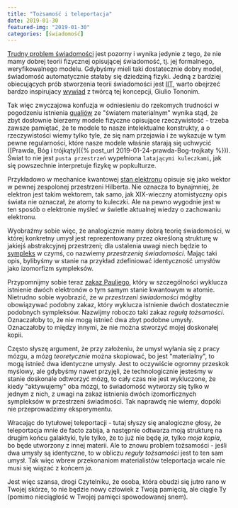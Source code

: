 ```yaml
---
title: "Tożsamość i teleportacja"
date: 2019-01-30
featured-img: "2019-01-30"
categories: [świadomość]
---
```


[Trudny problem świadomości][wiki-hard_problem] jest pozorny i wynika jedynie z tego, że nie mamy dobrej teorii fizycznej opisującej świadomość, tj. jej formalnego, weryfikowalnego modelu. Gdybyśmy mieli taki dostatecznie dobry model, świadomość automatycznie stałaby się dziedziną fizyki. Jedną z bardziej obiecujących prób stworzenia teorii świadomości jest [IIT][wiki-iit], warto obejrzeć bardzo inspirujacy [wywiad][yt-tononi] z twórcą tej koncepcji, Giulio Tononim. 

Tak więc zwyczajowa konfuzja w odniesieniu do rzekomych trudności w pogodzeniu istnienia [qualiów][wiki-qualia] ze "światem materialnym" wynika stąd, że zbyt dosłownie bierzemy modele fizyczne opisujące rzeczywistość - trzeba zawsze pamiętać, że te modele to nasze intelektualne konstrukty, a o rzeczywistości wiemy tylko tyle, że się nam przejawia i że wykazuje w tym pewne regularności, które nasze modele właśnie starają się uchwycić ([Prawda, Bóg i trójkąty]({% post_url 2019-01-24-prawda-Bog-trojkaty %})). Świat to nie jest ``pusta przestrzeń`` wypełniona ``latającymi kuleczkami``, jak się powszechnie interpretuje fizykę w popkulturze.

Przykładowo w mechanice kwantowej [stan elektronu][wiki-quantum_state] opisuje się jako wektor w pewnej zespolonej przestrzeni Hilberta. Nie oznacza to bynajmniej, że elektron jest takim wektorem, tak samo, jak XIX-wieczny atomistyczny opis świata nie oznaczał, że atomy to kuleczki. Ale na pewno wygodnie jest w ten sposób o elektronie myśleć w świetle aktualnej wiedzy o zachowaniu elektronu.

Wyobraźmy sobie więc, że analogicznie mamy dobrą teorię świadomości, w której konkretny umysł jest reprezentowany przez określoną strukturę w jakiejś abstrakcyjnej przestrzeni; dla ustalenia uwagi niech będzie to [sympleks][wiki-symplex] w czymś, co nazwiemy *przestrzenią świadomości*. Mając taki opis, bylibyśmy w stanie na przykład zdefiniować identyczność umysłów jako izomorfizm sympleksów.

Przypomnijmy sobie teraz [zakaz Pauliego][wiki-pauli_exclusion], który w szczególności wyklucza istnienie dwóch elektronów o tym samym stanie kwantowym w atomie. Nietrudno sobie wyobrazić, że w *przestrzeni świadomości* mógłby obowiązywać podobny zakaz, który wyklucza istnienie dwóch dostatecznie podobnych sympleksów. Nazwijmy roboczo taki zakaz *regułą tożsamości*. Oznaczałoby to, że nie mogą istnieć dwa zbyt podobne umysły. Oznaczałoby to między innymi, że nie można stworzyć mojej doskonałej kopii.

Często słyszę argument, że przy założeniu, że umysł wyłania się z pracy mózgu, a mózg *teoretycznie* można skopiować, bo jest "materialny", to mogą istnieć dwa identyczne umysły. Jest to oczywiście ogromny przeskok myślowy, ale gdybyśmy nawet przyjęli, że technologicznie jesteśmy w stanie doskonale odtworzyć mózg, to cały czas nie jest wykluczone, że kiedy "aktywujemy" oba mózgi, to świadomość wytworzy się tylko w jednym z nich, z uwagi na zakaz istnienia dwóch izomorficznych sympleksów w przestrzeni świadmości. Tak naprawdę nie wiemy, dopóki nie przeprowadzimy eksperymentu.

Wracając do tytułowej teleportacji - tutaj słyszy się analogiczne głosy, że teleportacja mnie de facto zabija, a następnie odtwarza moją strukturę na drugim końcu galaktyki, tyle tylko, że to już nie będę *ja*, tylko *moja kopia*, bo będe utworzony z innej materii. Ale to znowu problem tożsamości - jeśli dwa umysły są identyczne, to w obliczu *reguły tożsamości* jest to ten sam umysł. Tak więc wbrew przekonaniom materialistów teleportacja wcale nie musi się wiązać z końcem *ja*.

Jest więc szansa, drogi Czytelniku, że osoba, która obudzi się jutro rano w Twojej skórze, to nie będzie nowy człowiek z Twoją pamięcią, ale ciągle Ty (pomimo nieciągłość w Twojej pamięci spowodowanej snem).

[wiki-iit]: https://en.wikipedia.org/wiki/Integrated_information_theory
[yt-tononi]: https://www.youtube.com/watch?v=CQ0I8BvvXNc&fbclid=IwAR0I06iZEZrR3S3ZtrBCr3R4nifDcjiPpla5lBnEvPzu6ZJFO9R5N8zuuUc
[wiki-hard_problem]: https://en.wikipedia.org/wiki/Hard_problem_of_consciousness
[wiki-quantum_state]: https://en.wikipedia.org/wiki/Quantum_state#Mixed_states
[wiki-pauli_exclusion]: https://en.wikipedia.org/wiki/Pauli_exclusion_principle
[wiki-symplex]: https://en.wikipedia.org/wiki/Simplex
[wiki-qualia]: https://en.wikipedia.org/wiki/Qualia